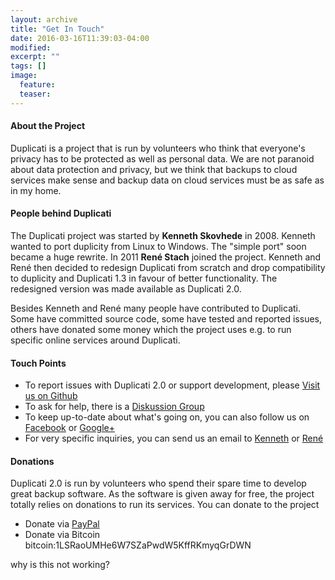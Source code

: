```yaml
---
layout: archive
title: "Get In Touch"
date: 2016-03-16T11:39:03-04:00
modified:
excerpt: ""
tags: []
image:
  feature:
  teaser:
---
```


#### About the Project
Duplicati is a project that is run by volunteers who think that everyone's privacy has to be protected as well as personal data. We are not paranoid about data protection and privacy, but we think that backups to cloud services make sense and backup data on cloud services must be as safe as in my home.


#### People behind Duplicati
The Duplicati project was started by **Kenneth Skovhede** in 2008. Kenneth wanted to port duplicity from Linux to Windows. The "simple port" soon became a huge rewrite. In 2011 **René Stach** joined the project. Kenneth and René then decided to redesign Duplicati from scratch and drop compatibility to duplicity and Duplicati 1.3 in favour of better functionality. The redesigned version was made available as Duplicati 2.0.

Besides Kenneth and René many people have contributed to Duplicati. Some have committed source code, some have tested and reported issues, others have donated some money which the project uses e.g. to run specific online services around Duplicati. 


#### Touch Points
* To report issues with Duplicati 2.0 or support development, please [Visit us on Github](https://github.com/duplicati/duplicati)
* To ask for help, there is a [Diskussion Group](http://groups.google.com/group/duplicati)
* To keep up-to-date about what's going on, you can also follow us on [Facebook](http://www.facebook.com/pages/Duplicati/105118456272281) or [Google+](https://plus.google.com/105271984558189185842)
* For very specific inquiries, you can send us an email to [Kenneth](mailto:kenneth@duplicati.com) or [René](mailto:rene@duplicati.com)


#### Donations
Duplicati 2.0 is run by volunteers who spend their spare time to develop great backup software. As the software is given away for free, the project totally relies on donations to run its services. You can donate to the project 
* Donate via [PayPal](https://goo.gl/5TJ4yB)
* Donate via Bitcoin bitcoin:1LSRaoUMHe6W7SZaPwdW5KffRKmyqGrDWN

why is this not working?
